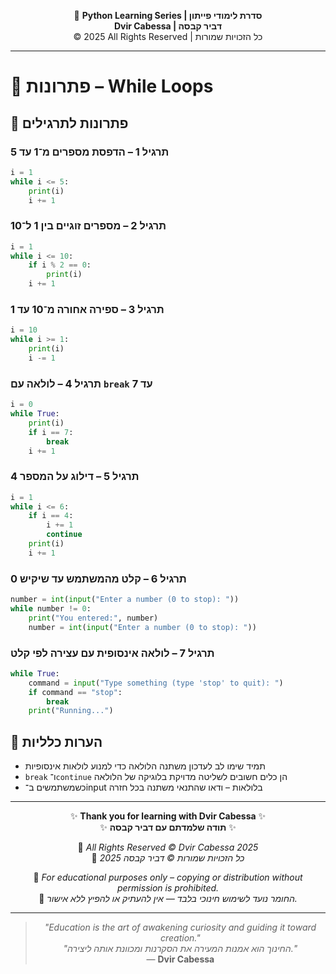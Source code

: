 <!-- DC_HEADER_START -->
<div align="center">

🐍 **Python Learning Series | סדרת לימודי פייתון**  
**Dvir Cabessa | דביר קבסה**  
© 2025 All Rights Reserved | כל הזכויות שמורות

</div>

---
<!-- DC_HEADER_END -->

# 📘 פתרונות – While Loops

## 🧪 פתרונות לתרגילים

### תרגיל 1 – הדפסת מספרים מ־1 עד 5
```python
i = 1
while i <= 5:
    print(i)
    i += 1
```

### תרגיל 2 – מספרים זוגיים בין 1 ל־10
```python
i = 1
while i <= 10:
    if i % 2 == 0:
        print(i)
    i += 1
```

### תרגיל 3 – ספירה אחורה מ־10 עד 1
```python
i = 10
while i >= 1:
    print(i)
    i -= 1
```

### תרגיל 4 – לולאה עם `break` עד 7
```python
i = 0
while True:
    print(i)
    if i == 7:
        break
    i += 1
```

### תרגיל 5 – דילוג על המספר 4
```python
i = 1
while i <= 6:
    if i == 4:
        i += 1
        continue
    print(i)
    i += 1
```

### תרגיל 6 – קלט מהמשתמש עד שיקיש 0
```python
number = int(input("Enter a number (0 to stop): "))
while number != 0:
    print("You entered:", number)
    number = int(input("Enter a number (0 to stop): "))
```

### תרגיל 7 – לולאה אינסופית עם עצירה לפי קלט
```python
while True:
    command = input("Type something (type 'stop' to quit): ")
    if command == "stop":
        break
    print("Running...")
```

## 💬 הערות כלליות
- תמיד שימו לב לעדכון משתנה הלולאה כדי למנוע לולאות אינסופיות  
- `break` ו־`continue` הן כלים חשובים לשליטה מדויקת בלוגיקה של הלולאה  
- כשמשתמשים ב־input בלולאות – ודאו שהתנאי משתנה בכל חזרה

<!-- DC_FOOTER_START -->
---

<div align="center">

✨ **Thank you for learning with Dvir Cabessa** ✨  
✨ **תודה שלמדתם עם דביר קבסה** ✨  

📘 *All Rights Reserved © Dvir Cabessa 2025*  
📘 *כל הזכויות שמורות © דביר קבסה 2025*  

🔗 *For educational purposes only – copying or distribution without permission is prohibited.*  
🔗 *החומר נועד לשימוש חינוכי בלבד — אין להעתיק או להפיץ ללא אישור.*

---

> _"Education is the art of awakening curiosity and guiding it toward creation."_  
> _"החינוך הוא אמנות המעירה את הסקרנות ומכוונת אותה ליצירה."_  
> — **Dvir Cabessa**

</div>
<!-- DC_FOOTER_END -->

